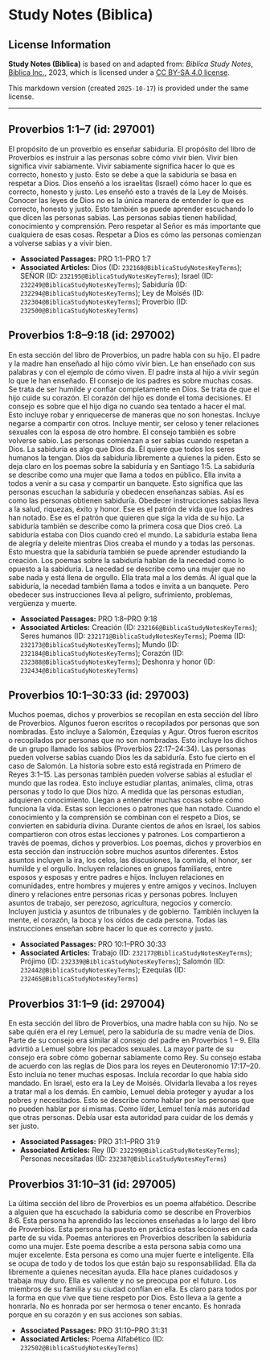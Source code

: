 # Study Notes (Biblica)

## License Information

**Study Notes (Biblica)** is based on and adapted from: _Biblica Study Notes_, [Biblica Inc.](https://www.biblica.com/), 2023, which is licensed under a [CC BY-SA 4.0 license](https://creativecommons.org/licenses/by-sa/4.0/legalcode.en).

This markdown version (created `2025-10-17`) is provided under the same license.



--------------------------------

## Proverbios 1:1–7 (id: 297001)

El propósito de un proverbio es enseñar sabiduría. El propósito del libro de Proverbios es instruir a las personas sobre cómo vivir bien. Vivir bien significa vivir sabiamente. Vivir sabiamente significa hacer lo que es correcto, honesto y justo. Esto se debe a que la sabiduría se basa en respetar a Dios. Dios enseñó a los israelitas (Israel) cómo hacer lo que es correcto, honesto y justo. Les enseñó esto a través de la Ley de Moisés. Conocer las leyes de Dios no es la única manera de entender lo que es correcto, honesto y justo. Esto también se puede aprender escuchando lo que dicen las personas sabias. Las personas sabias tienen habilidad, conocimiento y comprensión. Pero respetar al Señor es más importante que cualquiera de esas cosas. Respetar a Dios es cómo las personas comienzan a volverse sabias y a vivir bien.

* **Associated Passages:** PRO 1:1–PRO 1:7
* **Associated Articles:** Dios (ID: `232168@BiblicaStudyNotesKeyTerms`); SEÑOR (ID: `232195@BiblicaStudyNotesKeyTerms`); Israel (ID: `232249@BiblicaStudyNotesKeyTerms`); Sabiduría (ID: `232294@BiblicaStudyNotesKeyTerms`); Ley de Moisés (ID: `232304@BiblicaStudyNotesKeyTerms`); Proverbio (ID: `232500@BiblicaStudyNotesKeyTerms`)

## Proverbios 1:8–9:18 (id: 297002)

En esta sección del libro de Proverbios, un padre habla con su hijo. El padre y la madre han enseñado al hijo cómo vivir bien. Le han enseñado con sus palabras y con el ejemplo de cómo viven. El padre insta al hijo a vivir según lo que le han enseñado. El consejo de los padres es sobre muchas cosas. Se trata de ser humilde y confiar completamente en Dios. Se trata de que el hijo cuide su corazón. El corazón del hijo es donde el toma decisiones. El consejo es sobre que el hijo diga no cuando sea tentado a hacer el mal. Esto incluye robar y enriquecerse de maneras que no son honestas. Incluye negarse a compartir con otros. Incluye mentir, ser celoso y tener relaciones sexuales con la esposa de otro hombre. El consejo también es sobre volverse sabio. Las personas comienzan a ser sabias cuando respetan a Dios. La sabiduría es algo que Dios da. Él quiere que todos los seres humanos la tengan. Dios da sabiduría libremente a quienes la piden. Esto se deja claro en los poemas sobre la sabiduría y en Santiago 1:5\. La sabiduría se describe como una mujer que llama a todos en público. Ella invita a todos a venir a su casa y compartir un banquete. Esto significa que las personas escuchan la sabiduría y obedecen enseñanzas sabias. Así es como las personas obtienen sabiduría. Obedecer instrucciones sabias lleva a la salud, riquezas, éxito y honor. Ese es el patrón de vida que los padres han notado. Ese es el patrón que quieren que siga la vida de su hijo. La sabiduría también se describe como la primera cosa que Dios creó. La sabiduría estaba con Dios cuando creó el mundo. La sabiduría estaba llena de alegría y deleite mientras Dios creaba el mundo y a todas las personas. Esto muestra que la sabiduría también se puede aprender estudiando la creación. Los poemas sobre la sabiduría hablan de la necedad como lo opuesto a la sabiduría. La necedad se describe como una mujer que no sabe nada y está llena de orgullo. Ella trata mal a los demás. Al igual que la sabiduría, la necedad también llama a todos e invita a un banquete. Pero obedecer sus instrucciones lleva al peligro, sufrimiento, problemas, vergüenza y muerte.

* **Associated Passages:** PRO 1:8–PRO 9:18
* **Associated Articles:** Creación (ID: `232166@BiblicaStudyNotesKeyTerms`); Seres humanos (ID: `232171@BiblicaStudyNotesKeyTerms`); Poema (ID: `232173@BiblicaStudyNotesKeyTerms`); Mundo (ID: `232184@BiblicaStudyNotesKeyTerms`); Corazón (ID: `232388@BiblicaStudyNotesKeyTerms`); Deshonra y honor (ID: `232434@BiblicaStudyNotesKeyTerms`)

## Proverbios 10:1–30:33 (id: 297003)

Muchos poemas, dichos y proverbios se recopilan en esta sección del libro de Proverbios. Algunos fueron escritos o recopilados por personas que son nombradas. Esto incluye a Salomón, Ezequías y Agur. Otros fueron escritos o recopilados por personas que no son nombradas. Esto incluye los dichos de un grupo llamado los sabios (Proverbios 22:17–24:34\). Las personas pueden volverse sabias cuando Dios les da sabiduría. Esto fue cierto en el caso de Salomón. La historia sobre esto está registrada en Primero de Reyes 3:1–15\. Las personas también pueden volverse sabias al estudiar el mundo que las rodea. Esto incluye estudiar plantas, animales, clima, otras personas y todo lo que Dios hizo. A medida que las personas estudian, adquieren conocimiento. Llegan a entender muchas cosas sobre cómo funciona la vida. Estas son lecciones o patrones que han notado. Cuando el conocimiento y la comprensión se combinan con el respeto a Dios, se convierten en sabiduría divina. Durante cientos de años en Israel, los sabios compartieron con otros estas lecciones y patrones. Los compartieron a través de poemas, dichos y proverbios. Los poemas, dichos y proverbios en esta sección dan instrucción sobre muchos asuntos diferentes. Estos asuntos incluyen la ira, los celos, las discusiones, la comida, el honor, ser humilde y el orgullo. Incluyen relaciones en grupos familiares, entre esposos y esposas y entre padres e hijos. Incluyen relaciones en comunidades, entre hombres y mujeres y entre amigos y vecinos. Incluyen dinero y relaciones entre personas ricas y personas pobres. Incluyen asuntos de trabajo, ser perezoso, agricultura, negocios y comercio. Incluyen justicia y asuntos de tribunales y de gobierno. También incluyen la mente, el corazón, la boca y los oídos de cada persona. Todas las instrucciones enseñan sobre hacer lo que es correcto y justo.

* **Associated Passages:** PRO 10:1–PRO 30:33
* **Associated Articles:** Trabajo (ID: `232177@BiblicaStudyNotesKeyTerms`); Prójimo (ID: `232339@BiblicaStudyNotesKeyTerms`); Salomón (ID: `232442@BiblicaStudyNotesKeyTerms`); Ezequías (ID: `232465@BiblicaStudyNotesKeyTerms`)

## Proverbios 31:1–9 (id: 297004)

En esta sección del libro de Proverbios, una madre habla con su hijo. No se sabe quién era el rey Lemuel, pero la sabiduría de su madre venía de Dios. Parte de su consejo era similar al consejo del padre en Proverbios 1 – 9\. Ella advirtió a Lemuel sobre los pecados sexuales. La mayor parte de su consejo era sobre cómo gobernar sabiamente como Rey. Su consejo estaba de acuerdo con las reglas de Dios para los reyes en Deuteronomio 17:17–20\. Esto incluía no tener muchas esposas. Incluía recordar lo que había sido mandado. En Israel, esto era la Ley de Moisés. Olvidarla llevaba a los reyes a tratar mal a los demás. En cambio, Lemuel debía proteger y ayudar a los pobres y necesitados. Esto se describe como hablar por las personas que no pueden hablar por sí mismas. Como líder, Lemuel tenía más autoridad que otras personas. Debía usar esta autoridad para cuidar de los demás y ser justo.

* **Associated Passages:** PRO 31:1–PRO 31:9
* **Associated Articles:** Rey (ID: `232299@BiblicaStudyNotesKeyTerms`); Personas necesitadas (ID: `232387@BiblicaStudyNotesKeyTerms`)

## Proverbios 31:10–31 (id: 297005)

La última sección del libro de Proverbios es un poema alfabético. Describe a alguien que ha escuchado la sabiduría como se describe en Proverbios 8:6\. Esta persona ha aprendido las lecciones enseñadas a lo largo del libro de Proverbios. Esta persona ha puesto en práctica estas lecciones en cada parte de su vida. Poemas anteriores en Proverbios describen la sabiduría como una mujer. Este poema describe a esta persona sabia como una mujer excelente. Esta persona es como una mujer fuerte e inteligente. Ella se ocupa de todo y de todos los que están bajo su responsabilidad. Ella da libremente a quienes necesitan ayuda. Ella hace planes cuidadosos y trabaja muy duro. Ella es valiente y no se preocupa por el futuro. Los miembros de su familia y su ciudad confían en ella. Es claro para todos por la forma en que vive que tiene respeto por Dios. Esto lleva a la gente a honrarla. No es honrada por ser hermosa o tener encanto. Es honrada porque en su corazón y en sus acciones son sabias.

* **Associated Passages:** PRO 31:10–PRO 31:31
* **Associated Articles:** Poema Alfabético (ID: `232502@BiblicaStudyNotesKeyTerms`)

